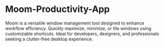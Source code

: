 # Moom-Productivity-App
Moom is a versatile window management tool designed to enhance workflow efficiency. Quickly maximize, minimize, or tile windows using customizable shortcuts. Ideal for developers, designers, and professionals seeking a clutter-free desktop experience.

